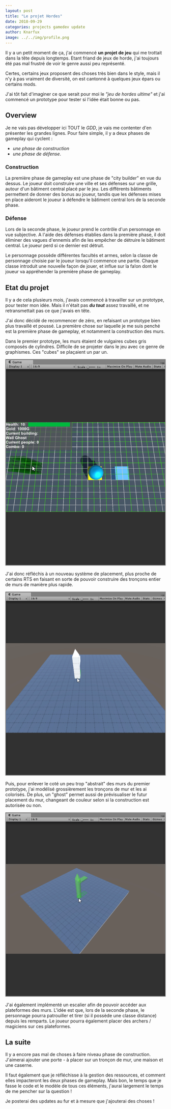 ```yaml
---
layout: post
title: "Le projet Hordes"
date: 2018-09-29
categories: projects gamedev update
author: Knarfux
image: ../../img/profile.png
---
```

Il y a un petit moment de ça, j'ai commencé **un projet de jeu** qui me trottait dans la tête depuis longtemps. Etant friand de jeux de horde, j'ai toujours été pas mal frustré de voir le genre aussi peu représenté.

Certes, certains jeux proposent des choses très bien dans le style, mais il n'y à pas vraiment de diversité, on est cantonné à quelques jeux épars ou certains mods.

J'ai tôt fait d'imaginer ce que serait pour moi le *"jeu de hordes ultime"* et j'ai commencé un prototype pour tester si l'idée était bonne ou pas.

## Overview

Je ne vais pas développer ici TOUT le *GDD*, je vais me contenter d'en présenter les grandes lignes. Pour faire simple, il y a deux phases de gameplay qui cyclent :

- *une phase de construction*
- *une phase de défense*.

### Construction

La première phase de gameplay est une phase de "city builder" en vue du dessus. Le joueur doit construire une ville et ses défenses sur une grille,  autour d'un bâtiment central placé par le jeu. Les différents bâtiments permettent de donner des bonus au joueur, tandis que les défenses mises en place aideront le joueur à défendre le bâtiment central lors de la seconde phase.

### Défense

Lors de la seconde phase, le joueur prend le contrôle d'un personnage en vue subjective. A l'aide des défenses établies dans la première phase, il doit éliminer des vagues d'ennemis afin de les empêcher de détruire le bâtiment central. Le joueur perd si ce dernier est détruit.

Le personnage possède différentes facultés et armes, selon la classe de personnage choisie par le joueur lorsqu'il commence une partie. Chaque classe introduit une nouvelle façon de jouer, et influe sur la fa!on dont le joueur va appréhender la première phase de gameplay.

## Etat du projet

Il y a de cela plusieurs mois, j'avais commencé à travailler sur un prototype, pour tester mon idée. Mais il n'était pas ***du tout*** assez travaillé, et ne retransmettait pas ce que j'avais en tête.

J'ai donc décidé de recommencer de zéro, en refaisant un prototype bien plus travaillé et poussé. La première chose sur laquelle je me suis penché est la première phase de gameplay, et notamment la construction des murs.

Dans le premier prototype, les murs étaient de vulgaires cubes gris composés de cylindres. Difficile de se projeter dans le jeu avec ce genre de graphismes. Ces "cubes" se plaçaient un par un.

![gif](../../img/2018-09-29_17-41-24.gif "Oui, on est clairement sur de l'abstrait tendance moche")


J'ai donc réfléchis à un nouveau système de placement, plus proche de certains RTS en faisant en sorte de pouvoir construire des tronçons entier de murs de manière plus rapide.

![gif](../../img/2018-09-16_14-32-13.gif "Test du systeme de placement")

Puis, pour enlever le coté un peu trop "abstrait" des murs du premier prototype, j'ai modélisé grossièrement les tronçons de mur et les ai colorisés.
De plus, un "ghost" permet aussi de prévisualiser le futur placement du mur, changeant de couleur selon si la construction est autorisée ou non.

![gif](../../img/2018-09-18_15-45-31.gif "Placement des murs avec le mesh sans texture et le ghost de prévisualisation")

J'ai également implémenté un escalier afin de pouvoir accéder aux plateformes des murs. L'idée est que, lors de la seconde phase, le personnage pourra patrouiller et tirer (si il possède une classe distance) depuis les remparts. Le joueur pourra également placer des archers / magiciens sur ces plateformes.

## La suite

Il y a encore pas mal de choses à faire niveau phase de construction. J'aimerai ajouter une porte - à placer sur un tronçon de mur, une maison et une caserne.

Il faut également que je réfléchisse à la gestion des ressources, et comment elles impacteront les deux phases de gameplay. Mais bon, le temps que je fasse le code et le modèle de tous ces éléments, j'aurai largement le temps de me pencher sur la question !

Je posterai des updates au fur et à mesure que j'ajouterai des choses !